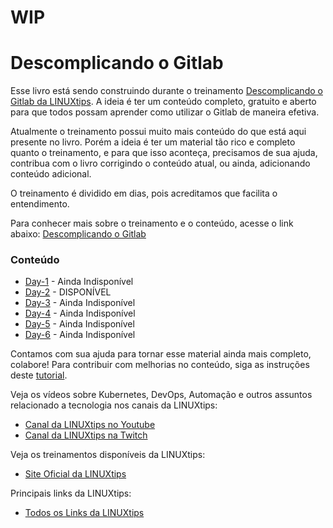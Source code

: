 # WIP

# Descomplicando o Gitlab

Esse livro está sendo construindo durante o treinamento [Descomplicando o Gitlab da LINUXtips](https://linuxtips.io).
A ideia é ter um conteúdo completo, gratuito e aberto para que todos possam aprender como utilizar o Gitlab de maneira efetiva.

Atualmente o treinamento possui muito mais conteúdo do que está aqui presente no livro. Porém a ideia é ter um material tão rico e completo quanto o treinamento, e para que isso aconteça, precisamos de sua ajuda, contribua com o livro corrigindo o conteúdo atual, ou ainda, adicionando conteúdo adicional.

O treinamento é dividido em dias, pois acreditamos que facilita o entendimento.

Para conhecer mais sobre o treinamento e o conteúdo, acesse o link abaixo:
[Descomplicando o Gitlab](https://linuxtips.io)

### Conteúdo

- [Day-1](day1.md) - Ainda Indisponível
- [Day-2](day2.md) - DISPONÍVEL
- [Day-3](day3.md) - Ainda Indisponível
- [Day-4](day4.md) - Ainda Indisponível
- [Day-5](day5.md) - Ainda Indisponível
- [Day-6](day6.md) - Ainda Indisponível


Contamos com sua ajuda para tornar esse material ainda mais completo, colabore! Para contribuir com melhorias no conteúdo, siga as instruções deste [tutorial](CONTRIBUTING.md).

Veja os vídeos sobre Kubernetes, DevOps, Automação e outros assuntos relacionado a tecnologia nos canais da LINUXtips:

* [Canal da LINUXtips no Youtube](https://www.youtube.com/LINUXtips)
* [Canal da LINUXtips na Twitch](https://www.twitch.com/LINUXtips)

Veja os treinamentos disponíveis da LINUXtips:

* [Site Oficial da LINUXtips](https://linuxtips.io)


Principais links da LINUXtips:

* [Todos os Links da LINUXtips](https://linktr.ee/LINUXtips)